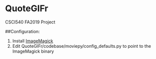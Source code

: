 # QuoteGIFr
CSCI540 FA2019 Project

##Configuration:
1. Install [ImageMagick](https://imagemagick.org/script/download.php)
2. Edit QuoteGIFr/codebase/moviepy/config_defaults.py to point to the ImageMagick binary
